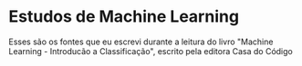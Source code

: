 <h1> Estudos de Machine Learning </h1>
<p> Esses são os fontes que eu escrevi durante a leitura do livro "Machine Learning - Introducão a Classificação", escrito pela editora Casa do Código </p>